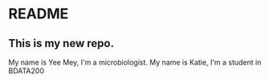 # README
## This is my new repo.
My name is Yee Mey, I'm a microbiologist.
My name is Katie, I'm a student in BDATA200
